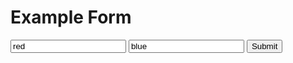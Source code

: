 # Example Form

<form method="POST" action="benbalter/github-forms/blob/master/example.csv">
  <input type="text" name="foo" value="red" />
  <input type="text" name="bar" value="blue" />
  <input type="submit">
</form>

